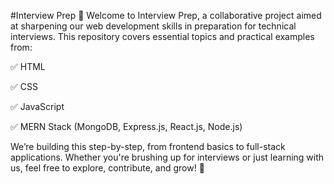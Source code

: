 #Interview Prep 💼
Welcome to Interview Prep, a collaborative project aimed at sharpening our web development skills in preparation for technical interviews. This repository covers essential topics and practical examples from:

✅ HTML

✅ CSS

✅ JavaScript

✅ MERN Stack (MongoDB, Express.js, React.js, Node.js)

We’re building this step-by-step, from frontend basics to full-stack applications. Whether you're brushing up for interviews or just learning with us, feel free to explore, contribute, and grow! 🚀
